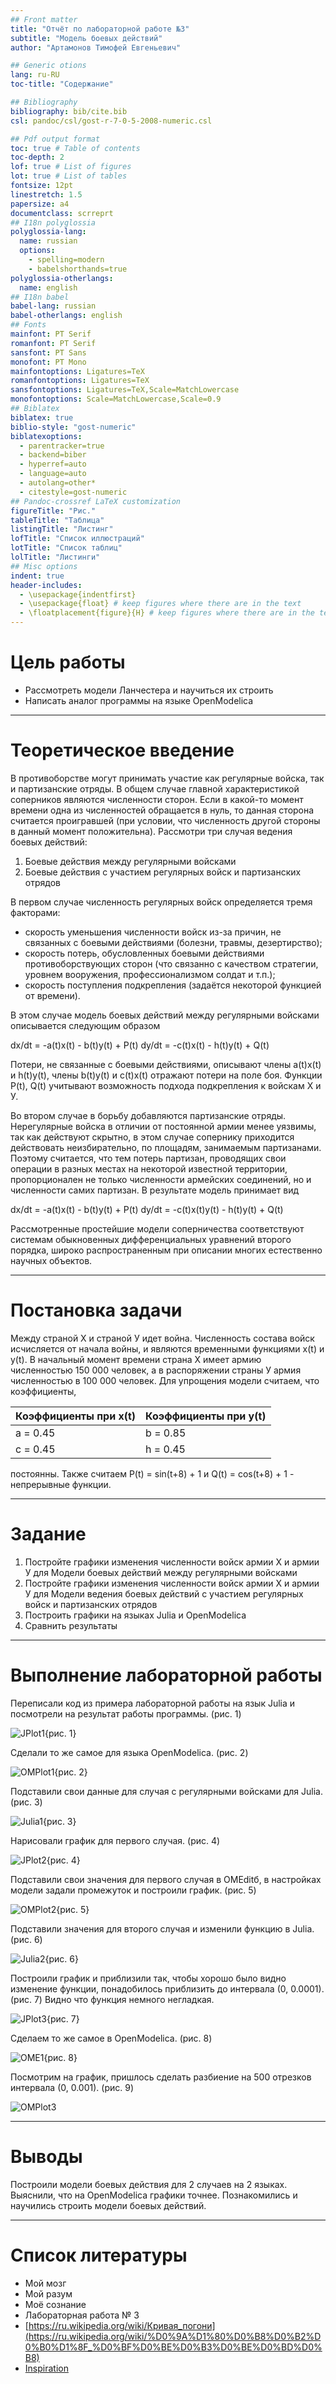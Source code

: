 ```yaml
---
## Front matter
title: "Отчёт по лабораторной работе №3"
subtitle: "Модель боевых действий"
author: "Артамонов Тимофей Евгеньевич"

## Generic otions
lang: ru-RU
toc-title: "Содержание"

## Bibliography
bibliography: bib/cite.bib
csl: pandoc/csl/gost-r-7-0-5-2008-numeric.csl

## Pdf output format
toc: true # Table of contents
toc-depth: 2
lof: true # List of figures
lot: true # List of tables
fontsize: 12pt
linestretch: 1.5
papersize: a4
documentclass: scrreprt
## I18n polyglossia
polyglossia-lang:
  name: russian
  options:
	- spelling=modern
	- babelshorthands=true
polyglossia-otherlangs:
  name: english
## I18n babel
babel-lang: russian
babel-otherlangs: english
## Fonts
mainfont: PT Serif
romanfont: PT Serif
sansfont: PT Sans
monofont: PT Mono
mainfontoptions: Ligatures=TeX
romanfontoptions: Ligatures=TeX
sansfontoptions: Ligatures=TeX,Scale=MatchLowercase
monofontoptions: Scale=MatchLowercase,Scale=0.9
## Biblatex
biblatex: true
biblio-style: "gost-numeric"
biblatexoptions:
  - parentracker=true
  - backend=biber
  - hyperref=auto
  - language=auto
  - autolang=other*
  - citestyle=gost-numeric
## Pandoc-crossref LaTeX customization
figureTitle: "Рис."
tableTitle: "Таблица"
listingTitle: "Листинг"
lofTitle: "Список иллюстраций"
lotTitle: "Список таблиц"
lolTitle: "Листинги"
## Misc options
indent: true
header-includes:
  - \usepackage{indentfirst}
  - \usepackage{float} # keep figures where there are in the text
  - \floatplacement{figure}{H} # keep figures where there are in the text
---
```




# Цель работы

* Рассмотреть модели Ланчестера и научиться их строить
* Написать аналог программы на языке OpenModelica
  
---

# Теоретическое введение

В противоборстве могут принимать участие как регулярные войска, так и партизанские отряды. 
В общем случае главной характеристикой соперников являются численности сторон. Если в какой-то 
момент времени одна из численностей обращается в нуль, то данная сторона считается проигравшей 
(при условии, что численность другой стороны в данный момент положительна).
Рассмотри три случая ведения боевых действий:
1. Боевые действия между регулярными войсками
2. Боевые действия с участием регулярных войск и партизанских отрядов
   
В первом случае численность регулярных войск определяется тремя факторами: 
* скорость уменьшения численности войск из-за причин, не связанных с боевыми действиями 
(болезни, травмы, дезертирство);
* скорость потерь, обусловленных боевыми действиями противоборствующих сторон 
(что связанно с качеством стратегии, уровнем вооружения, профессионализмом солдат и т.п.);
* скорость поступления подкрепления (задаётся некоторой функцией от времени).

В этом случае модель боевых действий между регулярными войсками описывается следующим образом

dx/dt = -a(t)x(t) - b(t)y(t) + P(t)
dy/dt = -c(t)x(t) - h(t)y(t) + Q(t)

Потери, не связанные с боевыми действиями, описывают члены a(t)x(t) и h(t)y(t), 
члены b(t)y(t) и c(t)x(t) отражают потери на поле боя. 
Функции P(t), Q(t) учитывают возможность подхода подкрепления к войскам Х и У.

Во втором случае в борьбу добавляются партизанские отряды. Нерегулярные войска в отличии 
от постоянной армии менее уязвимы, так как действуют скрытно, в этом случае сопернику 
приходится действовать неизбирательно, по площадям, занимаемым партизанами. Поэтому считается, 
что тем потерь партизан, проводящих свои операции в разных местах на некоторой известной 
территории, пропорционален не только численности армейских соединений, но и численности
самих партизан. В результате модель принимает вид

dx/dt = -a(t)x(t) - b(t)y(t) + P(t)
dy/dt = -c(t)x(t)y(t) - h(t)y(t) + Q(t)

Рассмотренные простейшие модели соперничества соответствуют системам обыкновенных дифференциальных 
уравнений второго порядка, широко распространенным при описании многих естественно научных объектов.

---

# Постановка задачи

Между страной Х и страной У идет война. Численность состава войск исчисляется от начала войны, 
и являются временными функциями x(t) и y(t). В начальный момент времени страна Х имеет армию 
численностью 150 000 человек, а в распоряжении страны У армия численностью в 100 000 человек. 
Для упрощения модели считаем, что коэффициенты, 

| Коэффициенты при x(t) | Коэффициенты при y(t) |
|-----------------------|-----------------------|
| a = 0.45    		| b = 0.85   		|
| c = 0.45    		| h = 0.45   		|

постоянны. Также считаем 
P(t) = sin(t+8) + 1 и
Q(t) = cos(t+8) + 1 - непрерывные функции.

---

# Задание 

1. Постройте графики изменения численности войск армии Х и армии У для Модели боевых действий 
между регулярными войсками
2. Постройте графики изменения численности войск армии Х и армии У для Модели ведения боевых 
действий с участием регулярных войск и
партизанских отрядов
3. Построить графики на языках Julia и OpenModelica
4. Сравнить результаты
   
---

# Выполнение лабораторной работы


Переписали код из примера лабораторной работы на язык Julia и посмотрели на результат работы программы. (рис. 1)

![JPlot1](https://github.com/Wenins/study_2023-2024_mathmod/assets/104139992/14842715-20f7-4aa4-a387-847a1feb8e2e){рис. 1}

Сделали то же самое для языка OpenModelica. (рис. 2)

![OMPlot1](https://github.com/Wenins/study_2023-2024_mathmod/assets/104139992/364068ef-3a5c-4a61-8721-7c50da018c94){рис. 2}

Подставили свои данные для случая с регулярными войсками для Julia. (рис. 3)

![Julia1](https://github.com/Wenins/study_2023-2024_mathmod/assets/104139992/6ee69772-60ad-42b1-9625-3e0d01882da9){рис. 3}

Нарисовали график для первого случая. (рис. 4)

![JPlot2](https://github.com/Wenins/study_2023-2024_mathmod/assets/104139992/398cc00d-76a2-4ce4-bcbe-02dbc0b4b80a){рис. 4}

Подставили свои значения для первого случая в OMEditб, в настройках модели задали промежуток и построили график. (рис. 5)

![OMPlot2](https://github.com/Wenins/study_2023-2024_mathmod/assets/104139992/30730066-d144-4c59-9707-96e9a9725fa1){рис. 5}

Подставили значения для второго случая и изменили функцию в Julia. (рис. 6)

![Julia2](https://github.com/Wenins/study_2023-2024_mathmod/assets/104139992/7bc4e223-d193-48c2-8e51-705924ffce30){рис. 6}

Построили график и приблизили так, чтобы хорошо было видно изменение функции, понадобилось приблизить до интервала (0, 0.0001). (рис. 7)
Видно что функция немного негладкая.

![JPlot3](https://github.com/Wenins/study_2023-2024_mathmod/assets/104139992/1bce3116-90f9-4ea4-ad54-f0398d194992){рис. 7}

Сделаем то же самое в OpenModelica. (рис. 8)

![OME1](https://github.com/Wenins/study_2023-2024_mathmod/assets/104139992/25ef33e8-a983-4367-b4cc-dd1a774188b1){рис. 8}

Посмотрим на график, пришлось сделать разбиение на 500 отрезков интервала (0, 0.001). (рис. 9)

![OMPlot3](https://github.com/Wenins/study_2023-2024_mathmod/assets/104139992/c6554039-412f-4e7a-902d-344aad46f084)

---

# Выводы

Построили модели боевых действия для 2 случаев на 2 языках. Выяснили, что на OpenModelica графики точнее. Познакомились и научились строить модели боевых действий.

---

# Список литературы

- Мой мозг
- Мой разум
- Моё сознание
- Лабораторная работа № 3
- [https://ru.wikipedia.org/wiki/Кривая_погони](https://ru.wikipedia.org/wiki/%D0%9A%D1%80%D0%B8%D0%B2%D0%B0%D1%8F_%D0%BF%D0%BE%D0%B3%D0%BE%D0%BD%D0%B8)
- [Inspiration](https://youtu.be/7OYFay9Bel4)
